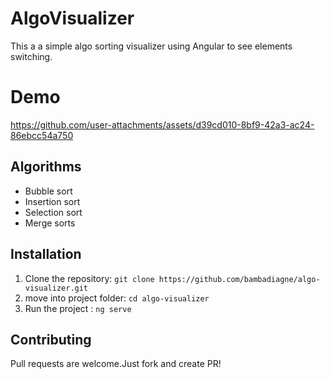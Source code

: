 # AlgoVisualizer
This a a simple algo sorting visualizer using Angular to see elements switching.

# Demo
    

https://github.com/user-attachments/assets/d39cd010-8bf9-42a3-ac24-86ebcc54a750



## Algorithms

- Bubble sort
- Insertion sort
- Selection sort
- Merge sorts 
## Installation

1. Clone the repository: `git clone https://github.com/bambadiagne/algo-visualizer.git`
2. move into project folder: `cd algo-visualizer`
3. Run the project : `ng serve`
## Contributing
Pull requests are welcome.Just fork and create PR!

